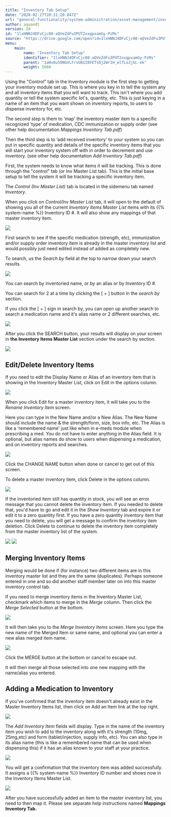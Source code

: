 ```yaml
---
title: "Inventory Tab Setup"
date: "2020-02-27T20:31:20.847Z"
url: "general-functionality/system-administration/asset-management/inventory-tab-setup.html"
author: aquandt
version: 28
id: "1lxHNNJ4DFvCjc08-aQVeZdFu3PUT2xxgpxamGy-PzMs"
source: "https://drive.google.com/open?id=1lxHNNJ4DFvCjc08-aQVeZdFu3PUT2xxgpxamGy-PzMs"
menu:
    main:
        name: "Inventory Tab Setup"
        identifier: "1lxHNNJ4DFvCjc08-aQVeZdFu3PUT2xxgpxamGy-PzMs"
        parent: "1aHv0u59NGVLFrvGN1I8FETs0j2WrIH_elfLoJjkL-ek"
        weight: 5660
---
```

Using the "Control" tab in the Inventory module is the first step to getting your inventory module set up. This is where you key in to tell the system any and all inventory items that you will want to track. This isn't where you add quantity or tell the system specific lot's, quantity, etc. This is just keying in a name of an item that you want shown on inventory reports, to users to dispense inventory for, etc.

The second step is them to ‘map' the inventory master item to a specific recognized ‘type' of medication, CDC immunization or supply order (see other help documentation *Mappings Inventory Tab.pdf*)

Then the third step is to ‘add received inventory' to your system so you can put in specific quantity and details of the specific inventory items that you will start your inventory system off with in order to decrement and use inventory. (see other help documentation *Add Inventory Tab.pdf*)

First, the system needs to know what items it will be tracking. This is done through the "control" tab (or Inv Master List tab). This is the initial base setup to tell the system it will be tracking a specific inventory item.

The *Control (Inv Master List)* tab is located in the sidemenu tab named *Inventory*.

When you click on *Control/Inv Master List* tab, it will open to the default of showing you all of the current *Inventory Items Master List* items with its {{% system-name %}} Inventory ID #. It will also show any mappings of that master inventory item.

![](inventory-tab-setup.images/image1.png)

First search to see if the specific medication (strength, etc), immunization and/or supply order inventory item is already in the master inventory list and would possibly just need edited instead of added as completely new.

To search, us the *Search by* field at the top to narrow down your search results.

![](inventory-tab-setup.images/image2.png)

You can search by inventoried name, or by an alias or by Inventory ID #.

You can search for 2 at a time by clicking the [ + ] button in the *search by* section.

If you click the [ + ] sign in search by, you can open up another search to search a medication name and it's alias name or 2 different searches, etc.

![](inventory-tab-setup.images/image3.png)

After you click the SEARCH button, your results will display on your screen in **the Inventory Items Master List** section under the search by section.

![](inventory-tab-setup.images/image4.png)

## Edit/Delete Inventory Items

If you need to edit the Display Name or Alias of an inventory item that is showing in the Inventory Master List, click on Edit in the options column.

![](inventory-tab-setup.images/image5.png)

When you click Edit for a master inventory item, it will take you to the *Rename Inventory Item* screen.

Here you can type in the New Name and/or a New Alias. The New Name should include the name & the strength/form, size, box info, etc. The Alias is like a ‘remembered name' just like when in e-meds module when prescribing a med. You do not have to enter anything in the Alias field. It is optional, but alias names do show to users when dispensing a medication, and on inventory reports and searches.

![](inventory-tab-setup.images/image6.png)

Click the CHANGE NAME button when done or cancel to get out of this screen.

To delete a master inventory item, click Delete in the options column.

![](inventory-tab-setup.images/image7.png)

If the inventoried item still has quantity in stock, you will see an error message that you cannot delete the inventory item. If you needed to delete that, you'd have to go and edit it in the *Show Inventory* tab and expire it or edit it to a zero quantity first. If you have a zero quantity inventory item that you need to delete, you will get a message to confirm the inventory item deletion. Click Delete to continue to delete the inventory item completely from the master inventory list of the system.

![](inventory-tab-setup.images/image8.png) ![](inventory-tab-setup.images/image9.png)

## Merging Inventory Items

Merging would be done if (for instance) two different items are in this inventory master list and they are the same (duplicates). Perhaps someone entered in one and so did another staff member later on into this master inventory control tab.

If you need to merge inventory items in the Inventory Master List, checkmark which items to merge in the *Merge* column. Then click the *Merge Selected* button at the bottom.

![](inventory-tab-setup.images/image10.png)

It will then take you to the *Merge Inventory Items* screen. Here you type the new name of the Merged Item or same name, and optional you can enter a new alias merged item name.

![](inventory-tab-setup.images/image11.png)

Click the MERGE button at the bottom or cancel to escape out.

It will then merge all those selected into one new mapping with the name/alias you entered.

## Adding a Medication to Inventory

If you've confirmed that the inventory item doesn't already exist in the Master Inventory Items list, then click on Add an Item link at the top right.

![](inventory-tab-setup.images/image12.png)

The *Add Inventory Item* fields will display. Type in the name of the inventory item you wish to add to the inventory along with it's strength (10mg, 25mg,etc) and form (tablet/injection, supply info, etc). You can also type in its alias name (this is like a remembered name that can be used when dispensing this) if it has an alias known to your staff at your practice.

![](inventory-tab-setup.images/image13.png)

You will get a confirmation that the inventory item was added successfully. It assigns a {{% system-name %}} Inventory ID number and shows now in the Inventory Items Master List.

![](inventory-tab-setup.images/image14.png)

After you have successfully added an item to the master inventory list, you need to then map it. Please see separate help instructions named **Mappings Inventory Tab.**

